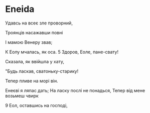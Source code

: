 # Eneida

Удавсь на всеє зле проворний,

Троянців насажавши повні

І мамою Венеру звав;


К Еолу мчалась, як оса.
5 Здоров, Еоле, пане-свату!

Сказала, як ввійшла у хату,

"Будь ласкав, сватоньку-старику!

Тепер пливе на морі він.

Енеєві я ляпас дать;
На ласку послі не понадься,
Тепер від мене возьмеш чвирк

9 Еол, оставшись на господі,


